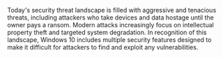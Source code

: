 Today's security threat landscape is filled with aggressive and tenacious threats, including attackers who take devices and data hostage until the owner pays a ransom. Modern attacks  increasingly focus on intellectual property theft and targeted system degradation. In recognition of this landscape, Windows 10 includes multiple security features designed to make it difficult for attackers to find and exploit any vulnerabilities.
